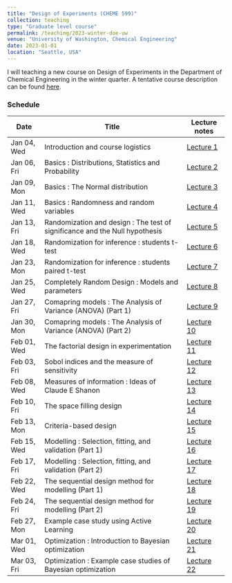 ```yaml
---
title: "Design of Experiments (CHEME 599)"
collection: teaching
type: "Graduate level course"
permalink: /teaching/2023-winter-doe-uw
venue: "University of Washington, Chemical Engineering"
date: 2023-01-01
location: "Seattle, USA"
---
```



I will teaching a new course on Design of Experiments in the Department of Chemical Engineering in the winter quarter. A tentative course description can be found [here](http://kiranvad.github.io/files/teaching/DOE/course_description.pdf). 

### Schedule

| Date | Title|  Lecture notes |
| --------|------ | ------------------------------------------------------------ |
| Jan 04, Wed    | Introduction and course logistics   | [Lecture 1](#)|
| Jan 06, Fri    | Basics : Distributions, Statistics and Probability   | [Lecture 2](#)|
| Jan 09, Mon    | Basics : The Normal distribution   | [Lecture 3](#)|
| Jan 11, Wed    | Basics : Randomness and random variables   | [Lecture 4](#)|
| Jan 13, Fri    | Randomization and design : The test of significance and the Null hypothesis   | [Lecture 5](#)|
| Jan 18, Wed    | Randomization for inference : students t-test   | [Lecture 6](#)|
| Jan 23, Mon    | Randomization for inference : students paired t-test   | [Lecture 7](#)|
| Jan 25, Wed    | Completely Random Design : Models and parameters   | [Lecture 8](#)|
| Jan 27, Fri    | Comapring models :  The Analysis of Variance (ANOVA) (Part 1)   | [Lecture 9](#)|
| Jan 30, Mon    | Comapring models :  The Analysis of Variance (ANOVA) (Part 2)   | [Lecture 10](#)|
| Feb 01, Wed    | The factorial design in experimentation   | [Lecture 11](#)|
| Feb 03, Fri    | Sobol indices and the measure of sensitivity   | [Lecture 12](#)|
| Feb 08, Wed    | Measures of information : Ideas of Claude E Shanon   | [Lecture 13](#)|
| Feb 10, Fri    | The space filling design   | [Lecture 14](#)|
| Feb 13, Mon    | Criteria-based design   | [Lecture 15](#)|
| Feb 15, Wed    | Modelling : Selection, fitting, and validation (Part 1)   | [Lecture 16](#)|
| Feb 17, Fri    | Modelling : Selection, fitting, and validation (Part 2)   | [Lecture 17](#)|
| Feb 22, Wed    | The sequential design method for modelling (Part 1)   | [Lecture 18](#)|
| Feb 24, Fri    | The sequential design method for modelling (Part 2)   | [Lecture 19](#)|
| Feb 27, Mon    | Example case study using Active Learning   | [Lecture 20](#)|
| Mar 01, Wed    | Optimization : Introduction to Bayesian optimization   | [Lecture 21](#)|
| Mar 03, Fri    | Optimization : Example case studies of Bayesian optimization   | [Lecture 22](#)|

